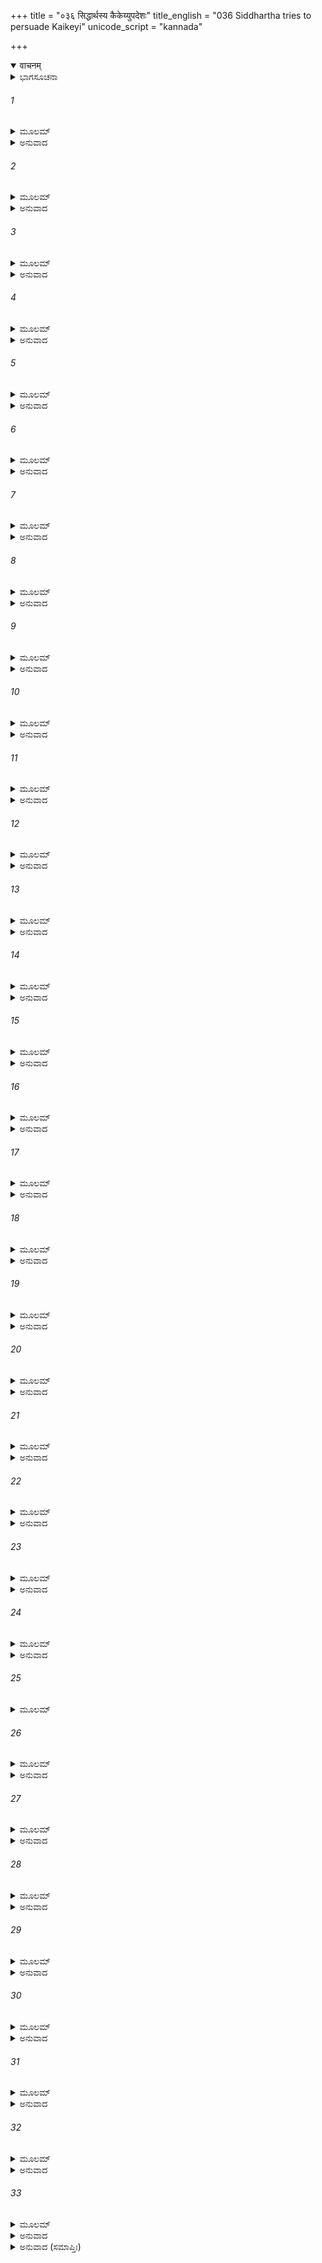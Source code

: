 +++
title = "०३६ सिद्धार्थस्य कैकेय्युपदेशः"
title_english = "036 Siddhartha tries to persuade Kaikeyi"
unicode_script = "kannada"

+++
<details open><summary>वाचनम्</summary>

<div class="audioEmbed"  caption="श्रीराम-हरिसीताराममूर्ति-घनपाठिभ्यां वचनम्" src="https://archive.org/download/Ramayana-recitation-Sriram-harisItArAmamUrti-Ghanapaati-v2/Kanda_2/Kanda_2_AYK-036-Sidhdhardasya_Kaikeyyupadeshaha.mp3"></div>
</details>



<details><summary>ಭಾಗಸೂಚನಾ</summary>

ದಶರಥರಾಜನು ಶ್ರೀರಾಮನೊಡನೆ ಸೈನ್ಯವನ್ನು, ಭಂಡಾರವನ್ನು ಕಳುಹಿಸಲು ಸುಮಂತ್ರನಿಗೆ ಆದೇಶವಿತ್ತುದು, ಕೈಕೇಯಿಯ ವಿರೋಧ, ಸಿದ್ಧಾರ್ಥನು ಕೈಕೇಯನ್ನು ಸಮಾಧಾನಗೊಳಿಸಿದುದು, ದಶರಥನು ಶ್ರೀರಾಮನೊಡನೆ ತಾನೂ ಹೋಗುವ ಇಚ್ಛೆಯನ್ನು ವ್ಯಕ್ತಪಡಿಸಿದುದು
</details>

###### 1


<details><summary>ಮೂಲಮ್</summary>

ತತಃ ಸಮಂತ್ರಮೈಕ್ಷ್ವಾಕಃ ಪೀಡಿತೋಽತ್ರ ಪ್ರತಿಜ್ಞಯಾ ।  
ಸಬಾಷ್ಪಮತಿನಿಃಶ್ವಸ್ಯ ಜಗಾದೇದಂ ಪುನರ್ವಚಃ ॥
</details>

<details><summary>ಅನುವಾದ</summary>

ಆಗ ಇಕ್ಷ್ವಾಕುಕುಲನಂದನ ದಶರಥನು ತನ್ನ ಪ್ರತಿಜ್ಞೆಯಿಂದ ಪೀಡಿತನಾಗಿ ಕಣ್ಣೀರು ಸುರಿಸುತ್ತಾ ದೀರ್ಘವಾಗಿ ನಿಟ್ಟುಸಿರು ಬಿಡುತ್ತಾ ಸುಮಂತ್ರನಲ್ಲಿ ಪುನಃ ಈ ಪ್ರಕಾರ ಹೇಳಿದನು-॥1॥
</details>

###### 2


<details><summary>ಮೂಲಮ್</summary>

ಸೂತ ರತ್ನಸುಸಂಪೂರ್ಣಾ ಚತುರ್ವಿಧಬಲಾ ಚಮೂಃ ।  
ರಾಘವಸ್ಯಾನುಯಾತ್ರಾರ್ಥಂ ಕ್ಷಿಪ್ರಂ ಪ್ರತಿವಿಧೀಯತಾಮ್ ॥
</details>

<details><summary>ಅನುವಾದ</summary>

ಸೂತನೇ! ನೀನು ಶೀಘ್ರವಾಗಿ ರತ್ನಗಳಿಂದ ಪರಿಪೂರ್ಣವಾದ ಚತುರಂಗಿಣೀ ಸೇನೆಯು ಶ್ರೀರಾಮನ ಹಿಂದೆ-ಹಿಂದೆ ಹೋಗಲು ಆಜ್ಞಾಪಿಸು.॥2॥
</details>

###### 3


<details><summary>ಮೂಲಮ್</summary>

ರೂಪಾಜೀವಾಶ್ಚ ವಾದಿನ್ಯೋ ವಣಿಜಶ್ಚ ಮಹಾಧನಾಃ ।  
ಶೋಭಯಂತು ಕುಮಾರಸ್ಯ ವಾಹಿನೀಃ ಸುಪ್ರಸಾರಿತಾಃ ॥
</details>

<details><summary>ಅನುವಾದ</summary>

ಚಿತ್ತಾಕರ್ಷಕ ರೂಪಿನಿಂದಲೇ ಜೀವಿಸುವ ಮಧುರಭಾಷಿಣಿಯರಾದ ಸ್ತ್ರೀಯರು ಹಾಗೂ ಕ್ರಯ-ವಿಕ್ರಯ ದ್ರವ್ಯಗಳ ಪ್ರಸಾರಣಮಾಡುವಲ್ಲಿ ಕುಶಲರಾದ ವೈಶ್ಯರು ರಾಜಕುಮಾರ ಶ್ರೀರಾಮನ ಸೈನ್ಯವನ್ನು ಸುಶೋಭಿತಗೊಳಿಸಲಿ.॥3॥
</details>

###### 4


<details><summary>ಮೂಲಮ್</summary>

ಯೇ ಚೈನಮುಪಜೀವಂತಿ ರಮತೇ ಯೈಶ್ಚ ವೀರ್ಯತಃ ।  
ತೇಷಾಂ ಬಹುವಿಧಂ ದತ್ತ್ವಾ ತಾನಪ್ಯತ್ರ ನಿಯೋಜಯ ॥
</details>

<details><summary>ಅನುವಾದ</summary>

ಶ್ರೀರಾಮನನ್ನು ಆಶ್ರಯಿಸಿ ಜೀವನ ನಡೆಸುವವರಿಗೆ, ಯಾರೊಡನೆ ಶ್ರೀರಾಮನು ವೀರ್ಯಪ್ರದರ್ಶನ ಮಾಡುತ್ತಾ ಕ್ರೀಡಿಸುವನೋ ಆ ಮಲ್ಲರಿಗೆ ಅನೇಕ ಪ್ರಕಾರದ ಧನಕೊಟ್ಟು ಅವರನ್ನು ಶ್ರೀರಾಮನೊಂದಿಗೆ ಹೋಗುವಂತೆ ಆಜ್ಞಾಪಿಸು.॥4॥
</details>

###### 5


<details><summary>ಮೂಲಮ್</summary>

ಆಯುಧಾನಿ ಚ ಮುಖ್ಯಾನಿ ನಾಗರಾಃ ಶಕಟಾನಿ ಚ ।  
ಅನುಗಚ್ಛಂತು ಕಾಕುತ್ಸ್ಥಂ ವ್ಯಾಧಾಶ್ಚಾರಣ್ಯಕೋವಿದಾಃ ॥
</details>

<details><summary>ಅನುವಾದ</summary>

ಮುಖ್ಯ-ಮುಖ್ಯ ಆಯುಧಗಳು, ನಗರ ನಿವಾಸಿಗಳು, ಆವಶ್ಯಕ ಸಾಮಗ್ರಿಗಳಿಂದ ತುಂಬಿದ ಬಂಡಿಗಳು, ಕಾಡಿನ ರಹಸ್ಯವನ್ನು ತಿಳಿದ ಬೇಡರೂ ಕಾಕುತ್ಸ್ಥನನ್ನು ಹಿಂಬಾಲಿಸಲಿ.॥5॥
</details>

###### 6


<details><summary>ಮೂಲಮ್</summary>

ನಿಘ್ನನ್ ಮೃಗಾನ್ ಕುಂಜರಾಂಶ್ಚ ಪಿಬಂಶ್ಚಾರಣ್ಯಕಂ ಮಧು ।  
ನದೀಶ್ಚ ವಿವಿಧಾಃ ಪಶ್ಯನ್ ನ ರಾಜ್ಯಂ ಸಂಸ್ಮರಿಷ್ಯತಿ ॥
</details>

<details><summary>ಅನುವಾದ</summary>

ಶ್ರೀರಾಮನು ದಾರಿಯಲ್ಲಿ ಬಂದ ಮೃಗಗಳನ್ನು, ಆನೆಗಳನ್ನು ಹಿಮ್ಮೆಟ್ಟಿಸುತ್ತಾ, ಕಾಡಿನ ಜೇನನ್ನು ಕುಡಿಯುತ್ತಾ, ನಾನಾ ವಿಧದ ನದಿಗಳನ್ನು ನೋಡುತ್ತಾ, ತನ್ನ ರಾಜ್ಯವನ್ನು ಮರೆಯುವನು.॥6॥
</details>

###### 7


<details><summary>ಮೂಲಮ್</summary>

ಧಾನ್ಯಕೋಶಶ್ಚ ಯಃ ಕಶ್ಚಿದ್ಧನಕೋಶಶ್ಚ ಮಾಮಕಃ ।  
ತೌ ರಾಮಮನುಗಚ್ಛೇತಾಂ ವಸಂತಂ ನಿರ್ಜನೇ ವನೇ ॥
</details>

<details><summary>ಅನುವಾದ</summary>

ರಾಮನು ನಿರ್ಜನ ವನಕ್ಕೆ ವಾಸಿಸಲು ಹೋಗುತ್ತಿದ್ದಾನೆ. ಆದ್ದರಿಂದ ನನ್ನ ಭಂಡಾರ-ಅನ್ನಭಂಡಾರ ಇವೆರಡೂ ಅವನೊಂದಿಗೆ ಹೋಗಲಿ.॥7॥
</details>

###### 8


<details><summary>ಮೂಲಮ್</summary>

ಯಜನ್ ಪುಣ್ಯೇಷು ದೇಶೇಷು ವಿಸೃಜಂಶ್ಚಾಪ್ತದಕ್ಷಿಣಾಃ ।  
ಋಷಿಭಿಶ್ಚಾಪಿ ಸಂಗಮ್ಯ ಪ್ರವತ್ಸ್ಯತಿ ಸುಖಂ ವನೇ ॥
</details>

<details><summary>ಅನುವಾದ</summary>

ಅವನು ಕಾಡಿನ ಪಾವನ ಪ್ರದೇಶದಲ್ಲಿ ಯಜ್ಞಮಾಡಲಿ, ಅವುಗಳಲ್ಲಿ ಆಚಾರ್ಯರೇ ಮೊದಲಾದವರಿಗೆ ಹೇರಳ ದಕ್ಷಿಣೆ ಕೊಡಲಿ. ಋಷಿಗಳೊಂದಿಗೆ ಸೇರಿ ವನದಲ್ಲಿ ಸುಖವಾಗಿ ಇರಲಿ.॥8॥
</details>

###### 9


<details><summary>ಮೂಲಮ್</summary>

ಭರತಶ್ಚ ಮಹಾಬಾಹುರಯೋಧ್ಯಾಂ ಪಾಲಯಿಷ್ಯತಿ ।  
ಸರ್ವಕಾಮೈಃ ಪುನಃ ಶ್ರೀಮಾನ್ ರಾಮಃ ಸಂಸಾಧ್ಯತಾಮಿತಿ ॥
</details>

<details><summary>ಅನುವಾದ</summary>

ಮಹಾಬಾಹು ಭರತನು ಅಯೋಧ್ಯೆಯನ್ನು ಪಾಲಿಸಲಿ. ಶ್ರೀಮಾನ್ ರಾಮನಿಗೆ ಮನೋವಾಂಛಿತ ಎಲ್ಲ ಭೋಗಗಳಿಂದ ಸಂಪನ್ನಗೊಳಿಸಲು ಇಲ್ಲಿಂದ ಕಳಿಸಲಾಗುವುದು.॥9॥
</details>

###### 10


<details><summary>ಮೂಲಮ್</summary>

ಏವಂ ಭ್ರುವತಿ ಕಾಕುತ್ಸ್ಥೇಕೈಕೇಯ್ಯಾ ಭಯಮಾಗತಮ್ ।  
ಮುಖಂ ಚಾಪ್ಯಗಮಚ್ಛೋಷಂ ಸ್ವರಶ್ಚಾಪಿ ವ್ಯರುಧ್ಯತ ॥
</details>

<details><summary>ಅನುವಾದ</summary>

ದಶರಥ ಮಹಾರಾಜನು ಹೀಗೆ ಹೇಳತೊಡಗಿದಾಗ ಕೈಕೇಯಿಗೆ ಬಹಳ ಭಯವಾಯಿತು. ಆಕೆಯ ಮುಖ ಬಾಡಿತು, ಗಂಟಲು ಕಟ್ಟಿಕೊಂಡಿತು.॥10॥
</details>

###### 11


<details><summary>ಮೂಲಮ್</summary>

ಸಾ ವಿಷಣ್ಣಾ ಚ ಸಂತ್ರಸ್ತಾ ಮುಖೇನ ಪರಿಶುಷ್ಯತಾ ।  
ರಾಜಾನಮೇವಾಭಿಮುಖೀ ಕೈಕೇಯೀ ವಾಕ್ಯಮಬ್ರವೀತ್ ॥
</details>

<details><summary>ಅನುವಾದ</summary>

ಆಗ ಕೈಕೇಯಿಯು ವಿಷಣ್ಣಳಾಗಿ ಸಂತ್ರಸ್ತಳಾಗಿ. ಬಾಡಿದ ಮುಖದಿಂದ ಮಹಾರಾಜನನ್ನು ನೋಡುತ್ತಾ ಇಂತೆಂದಳು.॥11॥
</details>

###### 12


<details><summary>ಮೂಲಮ್</summary>

ರಾಜ್ಯಂ ಗತಧನಂ ಸಾಧೋ ಪೀತಮಂಡಾಂ ಸುರಾಮಿವ ।  
ನಿರಾಸ್ವಾದ್ಯತಮಂ ಶೂನ್ಯಂ ಭರತೋ ನಾಭಿಪತ್ಸ್ಯತೇ ॥
</details>

<details><summary>ಅನುವಾದ</summary>

ಶ್ರೇಷ್ಠ ಮಹಾರಾಜರೇ! ಯಾವುದರ ಸಾರಭಾಗವನ್ನು ಮೊದಲೇ ಕುಡಿದಿರುವ, ರುಚಿಯಿಲ್ಲದ ಸುರೆಯನ್ನು ಕುಡುಕರೂ ಕೂಡ ಸ್ವೀಕರಿಸುವುದಿಲ್ಲವೋ, ಹಾಗೆಯೇ ಈ ಧನಹೀನ ಮತ್ತು ಬರಿದಾದ ರಾಜ್ಯವನ್ನು ಎಂದಿಗೂ ಸೇವಿಸಲು ಯೋಗ್ಯವಾಗಿರಲಾರದು. ಇದನ್ನು ಭರತನು ಖಂಡಿತವಾಗಿ ಸ್ವೀಕರಿಸಲಾರನು.॥12॥
</details>

###### 13


<details><summary>ಮೂಲಮ್</summary>

ಕೈಕೇಯ್ಯಾಂ ಮುಕ್ತಲಜ್ಜಾಯಾಂ ವದಂತ್ಯಾಮತಿದಾರುಣಮ್ ।  
ರಾಜಾ ದಶರಥೋ ವಾಕ್ಯಮುವಾಚಾಯತಲೋಚನಾಮ್ ॥
</details>

<details><summary>ಅನುವಾದ</summary>

ಕೈಕೇಯಿಯು ನಾಚಿಕೆಗೆಟ್ಟು ಹೀಗೆ ಅತ್ಯಂತ ದಾರುಣವಾದ ಮಾತನ್ನು ಹೇಳ ತೊಡಗಿದಾಗ ದಶರಥನು ಆ ವಿಶಾಲಲೋಚನೆ ಕೈಕೇಯಿಯಲ್ಲಿ ಈ ಪ್ರಕಾರ ಹೇಳಿದನು.॥13॥
</details>

###### 14


<details><summary>ಮೂಲಮ್</summary>

ವಹಂತಂ ಕಿಂ ತುದಸಿ ಮಾಂ ನಿಯುಜ್ಯ ಧುರಿ ಮಾಹಿತೇ ।  
ಅನಾರ್ಯೇ ಕೃತ್ಯಮಾರಬ್ಧಂ ಕಿಂ ನ ಪೂರ್ವಮುಪಾರುಧಃ ॥
</details>

<details><summary>ಅನುವಾದ</summary>

ಅನಾರ್ಯೆ! ಅಹಿತಕಾರಿಣಿಯೇ! ನೀನು ರಾಮನಿಗೆ ವನವಾಸ ವಿಧಿಸಿ ಹೊರಲಾರದ ಭಾರವನ್ನು ನಾನು ಹೊರುತ್ತಿದ್ದೇನೆ. ಇಂತಹ ಸ್ಥಿತಿಯಲ್ಲಿ ನೀನು ಮಾತಿನ ಚಾವಟಿಗೆಯಿಂದ ನನಗೆ ಹೊಡೆದು ಏಕೆ ಪೀಡಿಸುತ್ತಿರುವೆ? ಈಗ ಶ್ರೀರಾಮನ ಜೊತೆಗೆ ಸೈನ್ಯ, ಸಾಮಗ್ರಿ ಕಳಿಸುವುದನ್ನು ತಡೆಯುತ್ತಿರುವ ಕಾರ್ಯ ಮಾಡುತ್ತಿರುವೆಯಲ್ಲ, ಇದನ್ನು ಮೊದಲು ಏಕೆ ಹೇಳಲಿಲ್ಲ? (ಅರ್ಥಾತ್ ಶ್ರೀರಾಮನು ಒಬ್ಬಂಟಿಗನಾಗಿ ಕಾಡಿಗೆ ಹೋಗಬೇಕು, ಅವನೊಂದಿಗೆ ಸೈನ್ಯ ಮೊದಲಾದ ಸಾಮಗ್ರಿ ಹೋಗಬಾರದೆಂದು ಏಕೆ ಹೇಳಲಿಲ್ಲ?.॥14॥
</details>

###### 15


<details><summary>ಮೂಲಮ್</summary>

ತಸ್ಯೈತತ್ ಕ್ರೋಧಸಂಯುಕ್ತಮುಕ್ತಂ ಶ್ರುತ್ವಾ ವರಾಂಗನಾ ।  
ಕೈಕೇಯೀ ದ್ವಿಗುಣಂ ಕ್ರುದ್ಧಾ ರಾಜಾನಮಿದಮಬ್ರವೀತ್ ॥
</details>

<details><summary>ಅನುವಾದ</summary>

ರಾಜನ ಈ ಕ್ರೋಧಯುಕ್ತ ಮಾತನ್ನು ಕೇಳಿ ಸುಂದರೀ ಕೈಕೇಯಿಯು ಇಮ್ಮಡಿ ಕ್ರೋಧಗೊಂಡು ಅವನಲ್ಲಿ ಹೀಗೆ ಹೇಳಿದಳು.॥15॥
</details>

###### 16


<details><summary>ಮೂಲಮ್</summary>

ತವೈವ ವಂಶೇಸಗರೋ ಜ್ಯೇಷ್ಠ ಪುತ್ರಮುಪಾರುಧತ್ ।  
ಅಸಮಂಜ ಇತಿ ಖ್ಯಾತಂ ತಥಾಯಂ ಗಂತುಮರ್ಹತಿ ॥
</details>

<details><summary>ಅನುವಾದ</summary>

ಮಹಾರಾಜರೇ! ನಿಮ್ಮ ವಂಶದಲ್ಲೇ ಮೊದಲು ಆಗಿ ಹೋದ ರಾಜಾ ಸಗರನು ತನ್ನ ಜ್ಯೇಷ್ಠಪುತ್ರನಾದ ಅಸಮಂಜನನ್ನು ರಾಜ್ಯದಿಂದ ಹೊರಹಾಕಿ ಕಾಡಿಗೆ ಕಳಿಸಿದ್ದನು. ಹಾಗೆಯೇ ಇವನನ್ನು ಇಲ್ಲಿಂದ ಹೊರಹಾಕಿರಿ.॥16॥
</details>

###### 17


<details><summary>ಮೂಲಮ್</summary>

ಏವಮುಕ್ತೋ ಧಿಗಿತ್ಯೇವ ರಾಜಾ ದಶರಥೋಬ್ರವೀತ್ ।  
ವ್ರೀಡಿತಶ್ಚ ಜನಃ ಸರ್ವಃ ಸಾ ಚ ತನ್ನಾವಬುಧ್ಯತ ॥
</details>

<details><summary>ಅನುವಾದ</summary>

ಆಕೆಯು ಹೀಗೆ ಹೇಳಿದಾಗ ದಶರಥನು ನುಡಿದನು-ಧಿಕ್ಕಾರ, ಧಿಕ್ಕಾರ! ಅಲ್ಲಿ ಕುಳಿತಿರುವ ಎಲ್ಲ ಜನರು ನಾಚಿ ಹೆದರಿಕೊಂಡರು. ಆದರೆ ಕೈಕೇಯಿಗೆ ತಾನಾಡಿದ ಮಾತಿನ ಅನೌಚಿತ್ಯವನ್ನು ಅಥವಾ ರಾಜನು ಧಿಕ್ಕರಿಸಿದುದನ್ನು ಗಮನಿಸಲೇ ಇಲ್ಲ.॥17॥
</details>

###### 18


<details><summary>ಮೂಲಮ್</summary>

ತತ್ರ ವೃದ್ಧೋ ಮಹಾಮಾತ್ರಃ ಸಿದ್ಧಾರ್ಥೋನಾಮ ನಾಮತಃ ।  
ಶುಚಿರ್ಬಹುಮತೋ ರಾಜ್ಞಃ ಕೈಕೇಯೀಮಿದಮಬ್ರವೀತ್ ॥
</details>

<details><summary>ಅನುವಾದ</summary>

ಆಗ ಅಲ್ಲಿ ರಾಜನ ಪ್ರಧಾನನು ಮತ್ತು ವಯೋವೃದ್ಧ ಮಂತ್ರೀ ಸಿದ್ಧಾರ್ಥನು ಕುಳಿತಿದ್ದನು. ಅವನು ಬಹಳ ಶುದ್ಧ ಸ್ವಭಾವವುಳ್ಳವನೂ, ರಾಜನಿಗೆ ವಿಶೇಷ ಆದರಣೀಯನಾಗಿದ್ದನು. ಅವನು ಕೈಕೇಯಿಯಲ್ಲಿ ಇಂತೆಂದನು.॥18॥
</details>

###### 19


<details><summary>ಮೂಲಮ್</summary>

ಅಸಮಂಜೋ ಗೃಹೀತ್ವಾ ತು ಕ್ರೀಡತಃ ಪಥಿ ದಾರಕಾನ್ ।  
ಸರಯ್ವಾಃ ಪ್ರಕ್ಷಿಪನ್ನಪ್ಸು ರಮತೇ ತೇನ ದುರ್ಮತಿಃ ॥
</details>

<details><summary>ಅನುವಾದ</summary>

ದೇವಿ! ಅಸಮಂಜನು ಬಹಳ ದುಷ್ಟಬುದ್ಧಿಯ ರಾಜಕುಮಾರನಾಗಿದ್ದನು. ಅವನು ದಾರಿಯಲ್ಲಿ ಆಡುತ್ತಿರುವ ಬಾಲಕರನ್ನು ಹಿಡಿದು ಸರಯೂ ನೀರಿನಲ್ಲಿ ಎಸೆಯುತ್ತಿದ್ದನು. ಇಂತಹ ಕಾರ್ಯಗಳಿಂದ ಆನಂದ ಪಡೆಯುತ್ತಿದ್ದನು.॥19॥
</details>

###### 20


<details><summary>ಮೂಲಮ್</summary>

ತಂ ದೃಷ್ಟ್ವಾ ನಾಗರಾಃ ಸರ್ವೇ ಕ್ರುದ್ಧಾ ರಾಜಾನಮಬ್ರುವನ್ ।  
ಅಸಮಂಜಂ ವೃಣೀಷ್ವೈಕಮಸ್ಮಾನ್ ವಾ ರಾಷ್ಟ್ರವರ್ಧನ ॥
</details>

<details><summary>ಅನುವಾದ</summary>

ಅವನ ಈ ಕೃತ್ಯವನ್ನು ನೋಡಿ ಎಲ್ಲ ನಗರವಾಸಿಗಳು ಕುಪಿತರಾಗಿ ರಾಜನ ಬಳಿಗೆ ಹೋಗಿ ಹೇಳಿದರು - ರಾಷ್ಟ್ರದ ವೃದ್ಧಿಯನ್ನು ಮಾಡುವ ಮಹಾರಾಜರೇ! ಒಂದೋ ನೀವೊಬ್ಬರೇ ಅಸಮಂಜನನ್ನು ಇಟ್ಟುಕೊಂಡು ಇರಿ, ಇಲ್ಲವೇ ಅವನನ್ನು ನಗರದಿಂದ ಗಡೀಪಾರು ಮಾಡಿರಿ.॥20॥
</details>

###### 21


<details><summary>ಮೂಲಮ್</summary>

ತಾನುವಾಚ ತತೋ ರಾಜಾ ಕಿಂ ನಿಮಿತ್ತಮಿದಂ ಭಯಮ್ ।  
ತಾಶ್ಚಾಪಿ ರಾಜ್ಞಾ ಸಂಪೃಷ್ಟಾ ವಾಕ್ಯಂ ಪ್ರಕೃತಯೋಽಬ್ರುವನ್ ॥
</details>

<details><summary>ಅನುವಾದ</summary>

ಆಗ ರಾಜನು ಅವರಲ್ಲಿ ಕೇಳಿದನು-ನಿಮಗೆ ಅಸಮಂಜನಿಂದ ಯಾವ ಕಾರಣದಿಂದ ಭಯ ಉಂಟಾಗಿದೆ? ರಾಜನು ಕೇಳಿದಾಗ ಆ ಪ್ರಜಾಜನರು ಹೀಗೆ ಹೇಳಿದರು.॥21॥
</details>

###### 22


<details><summary>ಮೂಲಮ್</summary>

ಕ್ರೀಡತಸ್ತ್ವೇಷ ನಃ ಪುತ್ರಾನ್ ಬಾಲಾನುದ್ ಭ್ರಾಂತಚೇತಸಃ ।  
ಸರಯ್ವಾಂ ಪ್ರಕ್ಷಿಪನ್ಮೌರ್ಖ್ಯಾದತುಲಾಂ ಪ್ರೀತಿಮಶ್ನುತೇ ॥
</details>

<details><summary>ಅನುವಾದ</summary>

ಮಹಾರಾಜರೇ! ಆಡುತ್ತಿರುವ ನಮ್ಮ ಪುಟ್ಟ-ಪುಟ್ಟ ಮಕ್ಕಳನ್ನು ಹಿಡಿದುಕೊಳ್ಳುವನು ಮತ್ತು ಅವರು ಗಾಬರಿಗೊಂಡಾಗ ಅವರನ್ನು ಸರಯೂ ನದಿಗೆ ಎಸೆದುಬಿಡುತ್ತಾನೆ. ಮುರ್ಖತೆಯಿಂದ ಹೀಗೆ ಮಾಡುವುದರಿಂದ ಅವನಿಗೆ ಹೆಚ್ಚಿನ ಆನಂದ ಸಿಗುತ್ತದೆ.॥22॥
</details>

###### 23


<details><summary>ಮೂಲಮ್</summary>

ಸ ತಾಸಾಂವಚನಂ ಶ್ರುತ್ವಾ ಪ್ರಕೃತೀನಾಂ ನರಾಧಿಪಃ ।  
ತಂ ತತ್ಯಾಜಾಹಿತಂ ಪುತ್ರಂ ತಾಸಾಂ ಪ್ರಿಯಚಿಕೀರ್ಷಯಾ ॥
</details>

<details><summary>ಅನುವಾದ</summary>

ಆ ಪ್ರಜಾಜನರ ಮಾತನ್ನು ಕೇಳಿ ರಾಜಾ ಸಗರನು ಅವರನ್ನು ಸಂತೋಷಗೊಳಿಸುವ ಇಚ್ಛೆಯಿಂದ ಆ ಅಹಿತಕಾರಕ ದುಷ್ಟಪುತ್ರನನ್ನು ತ್ಯಜಿಸಿಬಿಟ್ಟನು.॥23॥
</details>

###### 24


<details><summary>ಮೂಲಮ್</summary>

ತಂ ಯಾನಂ ಶೀಘ್ರಮಾರೋಪ್ಯ ಸಭಾರ್ಯಂ ಸಪರಿಚ್ಛದಮ್ ।  
ಯಾವಜ್ಜೀವಂ ವಿವಾಸ್ಯೋಽಯಮಿತಿ ತಾನನ್ವಶಾತ್ ಪಿತಾ ॥
</details>

<details><summary>ಅನುವಾದ</summary>

ತಂದೆಯು ತನ್ನ ಪುತ್ರನನ್ನು ಪತ್ನೀ ಮತ್ತು ಆವಶ್ಯಕ ಸಾಮಗ್ರಿಸಹಿತ ರಥದಲ್ಲಿ ಕುಳ್ಳಿರಿಸಿ ‘ಇವನನ್ನು ಜೀವನವಿಡೀ ರಾಜ್ಯದಿಂದ ಗಡೀಪಾರು ಮಾಡಿಬಿಡಿ ಎಂದು ಸೇವಕರಿಗೆ ಆಜ್ಞಾಪಿಸಿದನು.॥24॥
</details>

###### 25


<details><summary>ಮೂಲಮ್</summary>

ಸ ಫಾಲಪಿಟಕಂ ಗೃಹ್ಯ ಗಿರಿದುರ್ಗಾಣ್ಯಲೋಕಯತ್ ।  
ದಿಶಃಸರ್ವಾಸ್ತ್ವನುಚರನ್ಸ ಯಥಾ ಪಾಪಕರ್ಮಕೃತ್ ॥
</details>

###### 26


<details><summary>ಮೂಲಮ್</summary>

ಇತ್ಯೇನಮತ್ಯಜದ್ ರಾಜಾ ಸಗರೋ ವೈ ಸುಧಾರ್ಮಿಕಃ ।  
ರಾಮಃ ಕಿಮಕರೋತ್ಪಾಪಂ ಯೇನೈವಮುಪರುಧ್ಯತೇ ॥
</details>

<details><summary>ಅನುವಾದ</summary>

ಅಸಮಂಜನು ಗುದ್ದಲಿ, ಬುಟ್ಟಿ ಎತ್ತಿಕೊಂಡು ಪರ್ವತಗಳ ದುರ್ಗಮ ಗುಹೆಗಳನ್ನೇ ತನಗೆ ವಾಸಕ್ಕೆ ಯೋಗ್ಯವೆಂದು ನೋಡಿ, ಕಂದ-ಮೂಲಗಳಿಗಾಗಿ ಎಲ್ಲೆಡೆ ಸಂಚರಿಸ ತೊಡಗಿದನು. ಅವನು ಪಾಪಾಚಾರಿಯಾಗಿದ್ದನು ಆದ್ದರಿಂದ ಪರಮ ಧಾರ್ಮಿಕ ರಾಜಾ ಸಗರನು ಅವನನ್ನು ತ್ಯಜಿಸಿದನು ಎಂದು ಹೇಳಲಾಗುತ್ತದೆ. ಶ್ರೀರಾಮನು ಇಂತಹ ಯಾವ ಅಪರಾಧ ಮಾಡಿರುವನು? ಯಾವ ಕಾರಣದಿಂದ ಅವನನ್ನು ಈ ರೀತಿ ರಾಜ್ಯವನ್ನು ಪಡೆಯುವುದರಲ್ಲಿ ತಡೆಯಲಾಗಿದೆ.॥25-26॥
</details>

###### 27


<details><summary>ಮೂಲಮ್</summary>

ನಹಿ ಕಂಚನ ಪಶ್ಯಾಮೋ ರಾಘವಸ್ಯಾಗುಣಂ ವಯಮ್ ।  
ದುರ್ಲಭೋ ಹ್ಯಸ್ಯ ನಿರಯಃ ಶಶಾಂಕಸ್ಯೇವ ಕಲ್ಮಷಮ್ ॥
</details>

<details><summary>ಅನುವಾದ</summary>

ನಾವಾದರೋ ಶ್ರೀರಾಮಚಂದ್ರನಲ್ಲಿ ಯಾವುದೇ ಅವಗುಣವನ್ನು ನೋಡಿಲ್ಲ. ಶುಕ್ಲಪಕ್ಷದ ಬಿದಿಗೆಯ ಚಂದ್ರನಲ್ಲಿ ಮಲಿನತೆಯ ದರ್ಶನ ದುರ್ಲಭವಿರುವಂತೆಯೇ ರಾಮನಲ್ಲಿ ಯಾವುದೇ ಪಾಪ ಅಥವಾ ಅಪರಾಥ ಹುಡುಕಿದರೂ ಸಿಗುವುದಿಲ್ಲ.॥27॥
</details>

###### 28


<details><summary>ಮೂಲಮ್</summary>

ಅಥವಾ ದೇವಿ ತ್ವಂ ಕಂಚಿದ್ ದೋಷಂ ಪಶ್ಯತಿ ರಾಘವೇ ।  
ತಮದ್ಯ ಬ್ರೂಹಿ ತತ್ತ್ವೇನ ತದಾ ರಾಮೋ ವಿವಾಸ್ಯತೇ ॥
</details>

<details><summary>ಅನುವಾದ</summary>

ಅಥವಾ ದೇವಿ! ನಿನಗೆ ಶ್ರೀರಾಮನಲ್ಲಿ ಯಾವುದಾದರು ದೋಷ ಕಂಡು ಬಂದಿದ್ದರೆ ಅದನ್ನು ಇಂದು ಸ್ಪಷ್ಟವಾಗಿ ತಿಳಿಸು. ಆ ಸ್ಥಿತಿಯಲ್ಲಿ ರಾಮನನ್ನು ಕಳಿಸಿಕೊಡಲಾಗುವುದು.॥28॥
</details>

###### 29


<details><summary>ಮೂಲಮ್</summary>

ಅದುಷ್ಟಸ್ಯ ಹಿ ಸಂತ್ಯಾಗಃ ಸತ್ಪಥೇ ನಿರತಸ್ಯ ಚ ।  
ನಿರ್ದಹೇದಪಿ ಶಕ್ರಸ್ಯ ದ್ಯುತಿಂ ಧರ್ಮನಿರೋಧವಾನ್ ॥
</details>

<details><summary>ಅನುವಾದ</summary>

ಯಾರಲ್ಲಿ ಯಾವುದೇ ದುಷ್ಟತೆ ಇಲ್ಲವೋ, ಸದಾ ಸನ್ಮಾರ್ಗದಲ್ಲೇ ಸ್ಥಿತನಾಗಿರುವನೋ, ಅಂತಹವನನ್ನು ತ್ಯಜಿಸುವುದು ಧರ್ಮಕ್ಕೆ ವಿರುದ್ಧವೆಂದು ತಿಳಿಯಲಾಗುತ್ತದೆ. ಇಂತಹ ಧರ್ಮ ವಿರೋಧಿ ಕರ್ಮವಾದರೋ ಇಂದ್ರನ ತೇಜವೂ ಕೂಡ ಸುಟ್ಟುಬಿಡುವುದು.॥29॥
</details>

###### 30


<details><summary>ಮೂಲಮ್</summary>

ತದಲಂ ದೇವಿ ರಾಮಸ್ಯ ಶ್ರಿಯಾ ವಿಹತಯಾ ತ್ವಯಾ ।  
ಲೋಕತೋಽಪಿ ಹಿ ತೇ ರಕ್ಷ್ಯಃ ಪರಿವಾದಃ ಶುಭಾನಸೇ ॥
</details>

<details><summary>ಅನುವಾದ</summary>

ಆದ್ದರಿಂದ ದೇವಿ! ಶ್ರೀರಾಮ ಚಂದ್ರನ ಪಟ್ಟಾಭಿಷೇಕದಲ್ಲಿ ವಿಘ್ನವನ್ನು ತಂದೊಡ್ಡುವುದರಿಂದ ನಿನಗೆ ಯಾವ ಲಾಭವೂ ಆಗಲಾರದು. ಶುಭಾನನೇ! ನೀನು ಲೋಕನಿಂದೆಯಿಂದ ಬದುಕುಳಿಯಲು ಪ್ರಯತ್ನಿಸಬೇಕು.॥30॥
</details>

###### 31


<details><summary>ಮೂಲಮ್</summary>

ಶ್ರುತ್ವಾ ತು ಸಿದ್ಧಾರ್ಥವಚೋ ರಾಜಾ ಶ್ರಾಂತತರಸ್ವನಃ ।  
ಶೋಕೋಪಹತಯಾ ವಾಚಾ ಕೈಕೇಯೀಮಿದಮಬ್ರವೀತ್ ॥
</details>

<details><summary>ಅನುವಾದ</summary>

ಸಿದ್ದಾರ್ಥನ ಮಾತನ್ನು ಕೇಳಿದ ದಶರಥನು ಅತ್ಯಂತ ಬಳಲಿದ ದನಿಯಿಂದ, ಶೋಕಾಕುಲನಾಗಿ ಕೈಕೇಯಿಯಲ್ಲಿ ಇಂತೆಂದನು.॥31॥
</details>

###### 32


<details><summary>ಮೂಲಮ್</summary>

ಏತದ್ವಚೋ ನೇಚ್ಛಸಿ ಪಾಪರೂಪೇ  
ಹಿತಂ ನ ಜಾನಾಸಿ ಮಮಾತ್ಮನೋಥವಾ ।  
ಆಸ್ಥಾಯ ಮಾರ್ಗಂ ಕೃಪಣಂ ಕುಚೇಷ್ಟಾ  
ಚೇಷ್ಟಾ ಹಿ ತೇ ಸಾಧುಪಥಾದಪೇತಾ ॥
</details>

<details><summary>ಅನುವಾದ</summary>

ಪಾಪಿನಿಯೇ! ನಿನಗೆ ಈ ಮಾತು ರುಚಿಸಲಿಲ್ಲವೇ? ನಿನಗೆ ನನ್ನ ಅಥವಾ ನಿನ್ನ ಹಿತದ ಯಾವ ಜ್ಞಾನವೂ ಇಲ್ಲವೇ? ನೀನು ದುಃಖಮಯ ಮಾರ್ಗವನ್ನು ಅನುಸರಿಸಿ ಇಂತಹ ಕುಚೇಷ್ಟೆ ಮಾಡುತ್ತಿರುವೆ. ನಿನ್ನ ಇವೆಲ್ಲ ಚೇಷ್ಟೆಯು ಸಾಧು ಪುರುಷರ ಮಾರ್ಗಕ್ಕೆ ವಿಪರೀತವಾಗಿದೆ.॥32॥
</details>

###### 33


<details><summary>ಮೂಲಮ್</summary>

ಅನುವ್ರಜಿಷ್ಯಾಮ್ಯಹಮದ್ಯ ರಾಮಂ  
ರಾಜ್ಯಂ ಪರಿತ್ಯಜ್ಯ ಸುಖಂ ಧನಂ ಚ ।  
ಸರ್ವೆಚ ರಾಜ್ಞಾ ಭರತೇನ ಚ ತ್ವಂ  
ಯಥಾಸುಖಂ ಭುಂಕ್ಷ್ವ ಚಿರಾಯ ರಾಜ್ಯಮ್ ॥
</details>

<details><summary>ಅನುವಾದ</summary>

ಈಗ ನಾನೂ ಈ ರಾಜ್ಯ, ಧನ ಮತ್ತು ಎಲ್ಲ ಸುಖಗಳನ್ನು ಬಿಟ್ಟು ಶ್ರೀರಾಮನ ಹಿಂದೆಯೇ ಹೋಗುವೆನು. ಇವರೆಲ್ಲರೂ ಅವನೊಂದಿಗೆ ಹೋಗುವರು. ನೀನು ಒಬ್ಬಳೇ ರಾಜಾ ಭರತನೊಂದಿಗೆ ಚಿರಕಾಲದವರೆಗೆ ಸುಖವಾಗಿ ರಾಜ್ಯವನ್ನು ಅನುಭವಿಸುತ್ತಾ ಇರು.॥33॥
</details>

<details><summary>ಅನುವಾದ (ಸಮಾಪ್ತಿಃ)</summary>

ಶ್ರೀವಾಲ್ಮೀಕಿ ವಿರಚಿತ ಆರ್ಷರಾಮಾಯಣ ಆದಿಕಾವ್ಯದ ಅಯೋಧ್ಯಾಕಾಂಡದಲ್ಲಿ ಮೂವತ್ತಾರನೆಯ ಸರ್ಗ ಪೂರ್ಣವಾಯಿತು.॥36॥
</details>
